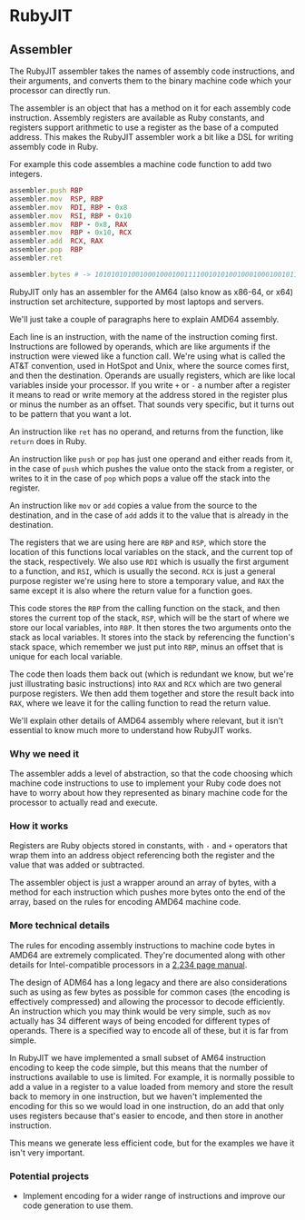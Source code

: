 # RubyJIT

## Assembler

The RubyJIT assembler takes the names of assembly code instructions, and their
arguments, and converts them to the binary machine code which your processor can
directly run.

The assembler is an object that has a method on it for each assembly code
instruction. Assembly registers are available as Ruby constants, and registers
support arithmetic to use a register as the base of a computed address. This
makes the RubyJIT assembler work a bit like a DSL for writing assembly code in
Ruby.

For example this code assembles a machine code function to add two integers.

```ruby
assembler.push RBP
assembler.mov  RSP, RBP
assembler.mov  RDI, RBP - 0x8
assembler.mov  RSI, RBP - 0x10
assembler.mov  RBP - 0x8, RAX
assembler.mov  RBP - 0x10, RCX
assembler.add  RCX, RAX
assembler.pop  RBP
assembler.ret

assembler.bytes # -> 101010101001000100010011110010101001000100010010111...
```

RubyJIT only has an assembler for the AM64 (also know as x86-64, or x64)
instruction set architecture, supported by most laptops and servers.

We'll just take a couple of paragraphs here to explain AMD64 assembly.

Each line is an instruction, with the name of the instruction coming first.
Instructions are followed by operands, which are like arguments if the
instruction were viewed like a function call. We're using what is called the
AT&T convention, used in HotSpot and Unix, where the source comes first, and
then the destination. Operands are usually registers, which are like local
variables inside your processor. If you write `+` or `-` a number after a
register it means to read or write memory at the address stored in the register
plus or minus the number as an offset. That sounds very specific, but it turns
out to be pattern that you want a lot.

An instruction like `ret` has no operand, and returns from the function, like
`return` does in Ruby.

An instruction like `push` or `pop` has just one operand and either reads from
it, in the case of `push` which pushes the value onto the stack from a register,
or writes to it in the case of `pop` which pops a value off the stack into the
register.

An instruction like `mov` or `add` copies a value from the source to the
destination, and in the case of `add` adds it to the value that is already in
the destination.

The registers that we are using here are `RBP` and `RSP`, which store the
location of this functions local variables on the stack, and the current top of
the stack, respectively. We also use `RDI` which is usually the first argument
to a function, and `RSI`, which is usually the second. `RCX` is just a general
purpose register we're using here to store a temporary value, and `RAX` the same
except it is also where the return value for a function goes.

This code stores the `RBP` from the calling function on the stack, and then
stores the current top of the stack, `RSP`, which will be the start of where we
store our local variables, into `RBP`. It then stores the two arguments onto the
stack as local variables. It stores into the stack by referencing the function's
stack space, which remember we just put into `RBP`, minus an offset that is
unique for each local variable.

The code then loads them back out (which is redundant we know, but we're just
illustrating basic instructions) into `RAX` and `RCX` which are two general
purpose registers. We then add them together and store the result back into
`RAX`, where we leave it for the calling function to read the return value.

We'll explain other details of AMD64 assembly where relevant, but it isn't
essential to know much more to understand how RubyJIT works.

### Why we need it

The assembler adds a level of abstraction, so that the code choosing which
machine code instructions to use to implement your Ruby code does not have to
worry about how they represented as binary machine code for the processor to
actually read and execute.

### How it works

Registers are Ruby objects stored in constants, with `-` and `+` operators that
wrap them into an address object referencing both the register and the value
that was added or subtracted.

The assembler object is just a wrapper around an array of bytes, with a method
for each instruction which pushes more bytes onto the end of the array, based on
the rules for encoding AMD64 machine code.

### More technical details

The rules for encoding assembly instructions to machine code bytes in AMD64 are
extremely complicated. They're documented along with other details for
Intel-compatible processors in a [2,234 page manual](intel).

[intel]: https://software.intel.com/en-us/articles/intel-sdm

The design of ADM64 has a long legacy and there are also considerations such as
using as few bytes as possible for common cases (the encoding is effectively
compressed) and allowing the processor to decode efficiently. An instruction
which you may think would be very simple, such as `mov` actually has 34
different ways of being encoded for different types of operands. There is a
specified way to encode all of these, but it is far from simple.

In RubyJIT we have implemented a small subset of AM64 instruction encoding to
keep the code simple, but this means that the number of instructions available
to use is limited. For example, it is normally possible to add a value in a
register to a value loaded from memory and store the result back to memory in
one instruction, but we haven't implemented the encoding for this so we would
load in one instruction, do an add that only uses registers because that's
easier to encode, and then store in another instruction.

This means we generate less efficient code, but for the examples we have it
isn't very important.

### Potential projects

* Implement encoding for a wider range of instructions and improve our code
  generation to use them.

